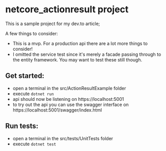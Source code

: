 # netcore_actionresult project

This is a sample project for my dev.to article;

A few things to consider:
- This is a mvp. For a production api there are a lot more things to consider!
- I omitted the service test since it's merely a facade passing through to the entity framework. You may want to test these still though.


## Get started:
- open a terminal in the src/ActionResultExample folder
- execute ```dotnet run```
- api should now be listening on https://localhost:5001
- to try out the api you can use the swagger interface on https://localhost:5001/swagger/index.html

## Run tests:
- open a terminal in the src/tests/UnitTests folder
- execute ```dotnet test```